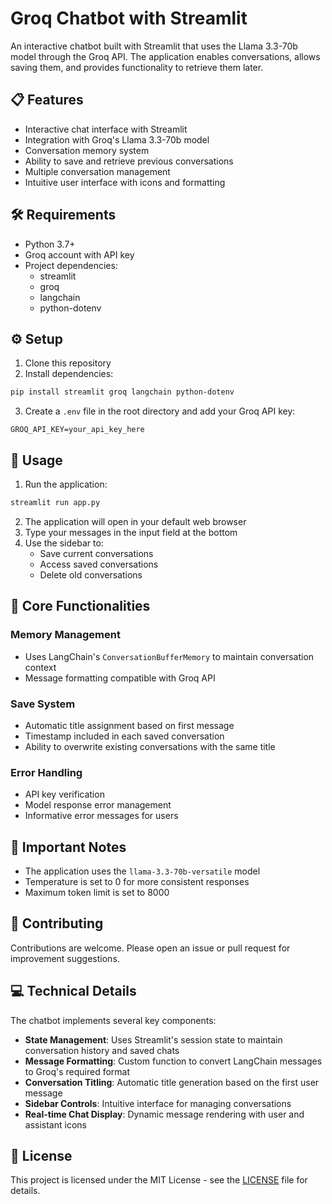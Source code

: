 # Groq Chatbot with Streamlit

An interactive chatbot built with Streamlit that uses the Llama 3.3-70b model through the Groq API. The application enables conversations, allows saving them, and provides functionality to retrieve them later.

## 📋 Features

- Interactive chat interface with Streamlit
- Integration with Groq's Llama 3.3-70b model
- Conversation memory system
- Ability to save and retrieve previous conversations
- Multiple conversation management
- Intuitive user interface with icons and formatting

## 🛠️ Requirements

- Python 3.7+
- Groq account with API key
- Project dependencies:
  - streamlit
  - groq
  - langchain
  - python-dotenv

## ⚙️ Setup

1. Clone this repository
2. Install dependencies:
```bash
pip install streamlit groq langchain python-dotenv
```

3. Create a `.env` file in the root directory and add your Groq API key:
```
GROQ_API_KEY=your_api_key_here
```

## 🚀 Usage

1. Run the application:
```bash
streamlit run app.py
```

2. The application will open in your default web browser
3. Type your messages in the input field at the bottom
4. Use the sidebar to:
   - Save current conversations
   - Access saved conversations
   - Delete old conversations

## 🔧 Core Functionalities

### Memory Management
- Uses LangChain's `ConversationBufferMemory` to maintain conversation context
- Message formatting compatible with Groq API

### Save System
- Automatic title assignment based on first message
- Timestamp included in each saved conversation
- Ability to overwrite existing conversations with the same title

### Error Handling
- API key verification
- Model response error management
- Informative error messages for users

## 📌 Important Notes

- The application uses the `llama-3.3-70b-versatile` model
- Temperature is set to 0 for more consistent responses
- Maximum token limit is set to 8000

## 🤝 Contributing

Contributions are welcome. Please open an issue or pull request for improvement suggestions.

## 💻 Technical Details

The chatbot implements several key components:

- **State Management**: Uses Streamlit's session state to maintain conversation history and saved chats
- **Message Formatting**: Custom function to convert LangChain messages to Groq's required format
- **Conversation Titling**: Automatic title generation based on the first user message
- **Sidebar Controls**: Intuitive interface for managing conversations
- **Real-time Chat Display**: Dynamic message rendering with user and assistant icons

## 📜 License

This project is licensed under the MIT License - see the [LICENSE](LICENSE) file for details.
